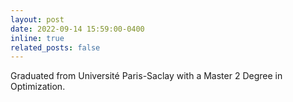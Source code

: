 ```yaml
---
layout: post
date: 2022-09-14 15:59:00-0400
inline: true
related_posts: false
---
```


Graduated from Université Paris-Saclay with a Master 2 Degree in Optimization.

